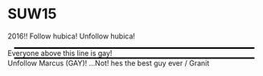 # SUW15
2016!!
Follow hubica!
Unfollow hubica! 
<br><hr style="width: 95%; height: 3px; background: black; margin: 0 auto;">
Everyone above this line is gay! 
<br><hr style="width: 95%; height: 3px; background: black; margin: 0 auto;">
Unfollow Marcus (GAY)! ...Not! hes the best guy ever / Granit
